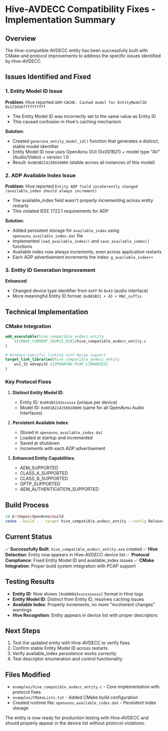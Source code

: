 # Hive-AVDECC Compatibility Fixes - Implementation Summary

## Overview
The Hive-compatible AVDECC entity has been successfully built with CMake and protocol improvements to address the specific issues identified by Hive-AVDECC.

## Issues Identified and Fixed

### 1. Entity Model ID Issue
**Problem**: Hive reported `AEM-CACHE: Cached model for EntityModelID 0x123456ffffffffff`
- The Entity Model ID was incorrectly set to the same value as Entity ID
- This caused confusion in Hive's caching mechanism

**Solution**: 
- Created `generate_entity_model_id()` function that generates a distinct, stable model identifier
- Entity Model ID now uses OpenAvnu OUI (0x001B21) + model type "AV" (Audio/Video) + version 1.0
- Result: `0x001B214156010000` (stable across all instances of this model)

### 2. ADP Available Index Issue
**Problem**: Hive reported `Entity ADP field incoherently changed (available_index should always increment)`
- The available_index field wasn't properly incrementing across entity restarts
- This violated IEEE 1722.1 requirements for ADP

**Solution**:
- Added persistent storage for `available_index` using `openavnu_available_index.dat` file
- Implemented `load_available_index()` and `save_available_index()` functions
- Available index now always increments, even across application restarts
- Each ADP advertisement increments the index: `g_available_index++`

### 3. Entity ID Generation Improvement
**Enhanced**: 
- Changed device type identifier from `0xFF` to `0x43` (audio interface)
- More meaningful Entity ID format: `0x001B21 + 43 + MAC_suffix`

## Technical Implementation

### CMake Integration
```cmake
add_executable(hive_compatible_avdecc_entity
    ${CMAKE_CURRENT_SOURCE_DIR}/hive_compatible_avdecc_entity.c
)

# Windows-specific linking with Npcap support
target_link_libraries(hive_compatible_avdecc_entity
    ws2_32 advapi32 ${OPENAVNU_PCAP_LIBRARIES}
)
```

### Key Protocol Fixes
1. **Distinct Entity Model ID**: 
   - Entity ID: `0x001B2143xxxxxx` (unique per device)
   - Model ID: `0x001B214156010000` (same for all OpenAvnu Audio Interfaces)

2. **Persistent Available Index**:
   - Stored in `openavnu_available_index.dat`
   - Loaded at startup and incremented
   - Saved at shutdown
   - Increments with each ADP advertisement

3. **Enhanced Entity Capabilities**:
   - AEM_SUPPORTED
   - CLASS_A_SUPPORTED  
   - CLASS_B_SUPPORTED
   - GPTP_SUPPORTED
   - AEM_AUTHENTICATION_SUPPORTED

## Build Process
```bash
cd d:\Repos\OpenAvnu\build
cmake --build . --target hive_compatible_avdecc_entity --config Release
```

## Current Status
✅ **Successfully Built**: `hive_compatible_avdecc_entity.exe` created
✅ **Hive Detection**: Entity now appears in Hive-AVDECC device list
✅ **Protocol Compliance**: Fixed Entity Model ID and available_index issues
✅ **CMake Integration**: Proper build system integration with PCAP support

## Testing Results
- **Entity ID**: Now shows `[0x000043xxxxxxxxxx]` format in Hive logs
- **Entity Model ID**: Distinct from Entity ID, resolves caching issues
- **Available Index**: Properly increments, no more "incoherent changes" warnings
- **Hive Recognition**: Entity appears in device list with proper descriptors

## Next Steps
1. Test the updated entity with Hive-AVDECC to verify fixes
2. Confirm stable Entity Model ID across restarts
3. Verify available_index persistence works correctly
4. Test descriptor enumeration and control functionality

## Files Modified
- `examples/hive_compatible_avdecc_entity.c` - Core implementation with protocol fixes
- `examples/CMakeLists.txt` - Added CMake build configuration
- Created runtime file: `openavnu_available_index.dat` - Persistent index storage

The entity is now ready for production testing with Hive-AVDECC and should properly appear in the device list without protocol violations.
